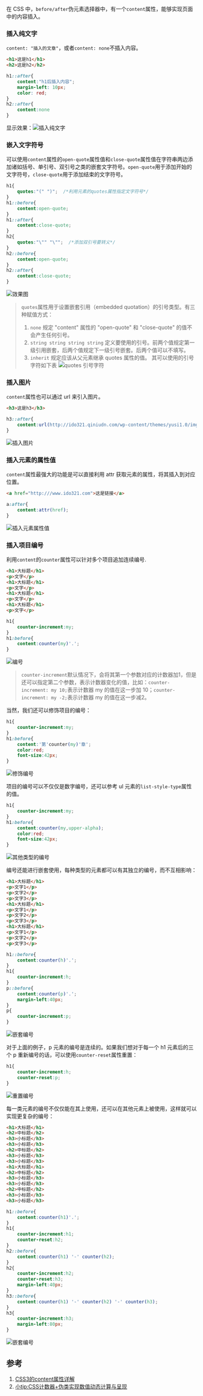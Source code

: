 在 CSS 中，`before/after`伪元素选择器中，有一个`content`属性，能够实现页面中的内容插入。

### 插入纯文字
`content: "插入的文章"`，或者`content: none`不插入内容。

```html
<h1>这是h1</h1>
<h2>这是h2</h2>
```

```css
h1::after{
    content:"h1后插入内容";
    margin-left: 10px;
    color: red;
}
h2::after{
    content:none
}
```

显示效果：![插入纯文字](http://cnd.qiniu.lin07ux.cn/markdown/1470995058170.png)

 
### 嵌入文字符号
可以使用`content`属性的`open-quote`属性值和`close-quote`属性值在字符串两边添加诸如括号、单引号、双引号之类的嵌套文字符号。`open-quote`用于添加开始的文字符号，`close-quote`用于添加结束的文字符号。 

```css
h1{
    quotes:"(" ")";  /*利用元素的quotes属性指定文字符号*/
}
h1::before{
    content:open-quote;
}
h1::after{
    content:close-quote;
}
h2{
    quotes:"\"" "\"";  /*添加双引号要转义*/
}
h2::before{
    content:open-quote;
}
h2::after{
    content:close-quote;
}
```

![效果图](http://cnd.qiniu.lin07ux.cn/markdown/1471010028745.png)

> `quotes`属性用于设置嵌套引用（embedded quotation）的引号类型。有三种赋值方式：
> 1. `none` 规定 "content" 属性的 "open-quote" 和 "close-quote" 的值不会产生任何引号。
> 2. `string string string string` 定义要使用的引号。前两个值规定第一级引用嵌套，后两个值规定下一级引号嵌套。后两个值可以不填写。
> 3. `inherit` 规定应该从父元素继承 quotes 属性的值。
> 其可以使用的引号字符如下表
> ![quotes 引号字符](http://cnd.qiniu.lin07ux.cn/markdown/1471009833718.png)


### 插入图片
`content`属性也可以通过 url 来引入图片。

```html
<h3>这是h3</h3>
```

```css
h3::after{
    content:url(http://ido321.qiniudn.com/wp-content/themes/yusi1.0/img/new.gif)
}
```

![插入图片](http://cnd.qiniu.lin07ux.cn/markdown/1471010185632.png)


### 插入元素的属性值
`content`属性最强大的功能是可以直接利用 attr 获取元素的属性，将其插入到对应位置。

```html
<a href="http:///www.ido321.com">这是链接</a>
```

```css
a:after{
    content:attr(href);
}
```

![插入元素属性值](http://cnd.qiniu.lin07ux.cn/markdown/1471010281150.png)


### 插入项目编号
利用`content`的`counter`属性可以针对多个项目追加连续编号.

```html
<h1>大标题</h1>
<p>文字</p>
<h1>大标题</h1>
<p>文字</p>
<h1>大标题</h1>
<p>文字</p>
<h1>大标题</h1>
<p>文字</p>
```

```css
h1{
    counter-increment:my;
}
h1:before{
    content:counter(my)'.';
}
```

![编号](http://cnd.qiniu.lin07ux.cn/markdown/1471010384936.png)

> `counter-increment`默认情况下，会将其第一个参数对应的计数器加1，但是还可以指定第二个参数，表示计数器变化的值，比如：`counter-increment: my 10;`表示计数器 my 的值在这一步加 10；`counter-increment: my -2;`表示计数器 my 的值在这一步减2。

当然，我们还可以修饰项目的编号：

```css
h1{
    counter-increment:my;
}
h1:before{
    content:'第'counter(my)'章';
    color:red;
    font-size:42px;
}
```

![修饰编号](http://cnd.qiniu.lin07ux.cn/markdown/1471010457174.png)

项目的编号可以不仅仅是数字编号，还可以参考 ul 元素的`list-style-type`属性的值。

```css
h1{
    counter-increment:my;
}
h1:before{
    content:counter(my,upper-alpha);
    color:red;
    font-size:42px;
}
```

![其他类型的编号](http://cnd.qiniu.lin07ux.cn/markdown/1471010542048.png)

编号还能进行嵌套使用，每种类型的元素都可以有其独立的编号，而不互相影响：

```html
<h1>大标题</h1>
<p>文字1</p>
<p>文字2</p>
<p>文字3</p>
<h1>大标题</h1>
<p>文字1</p>
<p>文字2</p>
<p>文字3</p>
<h1>大标题</h1>
<p>文字1</p>
<p>文字2</p>
<p>文字3</p>
```

```css
h1::before{
    content:counter(h)'.';
}
h1{
    counter-increment:h;
}
p::before{
    content:counter(p)'.';
    margin-left:40px;
}
p{
    counter-increment:p;
}
```

![嵌套编号](http://cnd.qiniu.lin07ux.cn/markdown/1471010665514.png)

对于上面的例子，p 元素的编号是连续的。如果我们想对于每一个 h1 元素后的三个 p 重新编号的话，可以使用`counter-reset`属性重置：

```css
h1{
    counter-increment:h;
    counter-reset:p;
}
```

![重置编号](http://cnd.qiniu.lin07ux.cn/markdown/1471010777041.png)

每一类元素的编号不仅仅能在其上使用，还可以在其他元素上被使用，这样就可以实现更复杂的编号：

```html
<h1>大标题</h1>
<h2>中标题</h2>
<h3>小标题</h3>
<h3>小标题</h3>
<h2>中标题</h2>
<h3>小标题</h3>
<h3>小标题</h3>
<h1>大标题</h1>
<h2>中标题</h2>
<h3>小标题</h3>
<h3>小标题</h3>
<h2>中标题</h2>
<h3>小标题</h3>
<h3>小标题</h3>
```

```css
h1::before{
    content:counter(h1)'.';
}
h1{
    counter-increment:h1;
    counter-reset:h2;
}
h2::before{
    content:counter(h1) '-' counter(h2);
}
h2{
    counter-increment:h2;
    counter-reset:h3;
    margin-left:40px;
}
h3::before{
    content:counter(h1) '-' counter(h2) '-' counter(h3);
}
h3{
    counter-increment:h3;
    margin-left:80px;
}
```

![嵌套编号](http://cnd.qiniu.lin07ux.cn/markdown/1471011090223.png)


## 参考
1. [CSS3的content属性详解](https://github.com/dwqs/blog/issues/28)
2. [小tip:CSS计数器+伪类实现数值动态计算与呈现](http://www.zhangxinxu.com/wordpress/2014/12/css-counters-pseudo-class-checked-numbers/)

